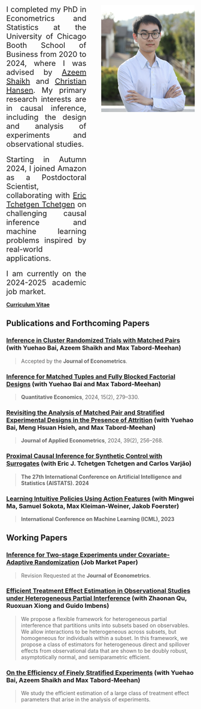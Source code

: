<div style="display: flex; align-items: flex-start;">
    <div style="max-width: 600px; text-align: justify; margin-right: 20px;">
        <span style="font-size:20px;">
            I completed my PhD in Econometrics and Statistics at the University of Chicago Booth School of Business from 2020 to 2024, where I was advised by <a href="https://home.uchicago.edu/~amshaikh/">Azeem Shaikh</a> and <a href="https://voices.uchicago.edu/christianhansen/">Christian Hansen</a>. My primary research interests are in causal inference, including the design and analysis of experiments and observational studies.
        </span>
        <br><br>
        <span style="font-size:20px;">
            Starting in Autumn 2024, I joined Amazon as a Postdoctoral Scientist, collaborating with <a href="https://statistics.wharton.upenn.edu/profile/ett/">Eric Tchetgen Tchetgen</a> on challenging causal inference and machine learning problems inspired by real-world applications.
        </span>
        <br><br>
        <span style="font-size:20px;">
            I am currently on the 2024-2025 academic job market.
        </span>
    </div>
    <img src="photo.JPG" width="250" style="margin-left: 20px;" />
</div>

[**Curriculum Vitae**](https://ljz0.github.io/CV.pdf)

## Publications and Forthcoming Papers

### [Inference in Cluster Randomized Trials with Matched Pairs](https://arxiv.org/pdf/2211.14903.pdf) (with Yuehao Bai, Azeem Shaikh and Max Tabord-Meehan)

> Accepted by the **Jour­nal of Econo­met­rics**.

### [Inference for Matched Tuples and Fully Blocked Factorial Designs](https://arxiv.org/pdf/2206.04157.pdf) (with Yuehao Bai and Max Tabord-Meehan)

> **Quan­ti­ta­tive Eco­nom­ics**, 2024, 15(2), 279–330.

### [Revisiting the Analysis of Matched Pair and Stratified Experimental Designs in the Presence of Attrition](https://arxiv.org/pdf/2209.11840.pdf) (with Yuehao Bai, Meng Hsuan Hsieh, and Max Tabord-Meehan)

> **Jour­nal of Applied Econo­met­rics**, 2024, 39(2), 256–268.

### [Proximal Causal Inference for Synthetic Control with Surrogates](https://arxiv.org/pdf/2308.09527.pdf) (with Eric J. Tchetgen Tchetgen and Carlos Varjão)

> **The 27th International Conference on Artificial Intelligence and Statistics (AISTATS). 2024**

### [Learning Intuitive Policies Using Action Features](https://arxiv.org/pdf/2201.12658.pdf) (with Mingwei Ma, Samuel Sokota, Max Kleiman-Weiner, Jakob Foerster)

> **International Conference on Machine Learning (ICML), 2023**

## Working Papers

### [Inference for Two-stage Experiments under Covariate-Adaptive Randomization](https://drive.google.com/file/d/14nUgdKqKN1JTs696u-SWvhDxtYQ23UZq/view?usp=sharing) (Job Market Paper)

> Revision Requested at the **Jour­nal of Econo­met­rics**.

### [Efficient Treatment Effect Estimation in Observational Studies under Heterogeneous Partial Interference](https://arxiv.org/pdf/2107.12420.pdf) (with Zhaonan Qu, Ruoxuan Xiong and Guido Imbens)

> We propose a flexible framework for heterogeneous partial interference that partitions units into subsets based on observables. We allow interactions to be heterogeneous across subsets, but homogeneous for individuals within a subset. In this framework, we propose a class of estimators for heterogeneous direct and spillover effects from observational data that are shown to be doubly robust, asymptotically normal, and semiparametric efficient.

### [On the Effi­ciency of Finely Strat­i­fied Exper­i­ments](https://arxiv.org/pdf/2307.15181.pdf) (with Yuehao Bai, Azeem Shaikh and Max Tabord-Meehan)

> We study the efficient estimation of a large class of treatment effect parameters that arise in the analysis of experiments.
